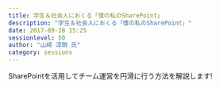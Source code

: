 ```yaml
---
title: 学生＆社会人におくる「僕の私のSharePoint」
description: "学生＆社会人におくる「僕の私のSharePoint」"
date: 2017-09-28 15:25
sessionlevel: 50
author: "山﨑 淳朗 氏"
category: sessions
---
```

SharePointを活用してチーム運営を円滑に行う方法を解説します!
